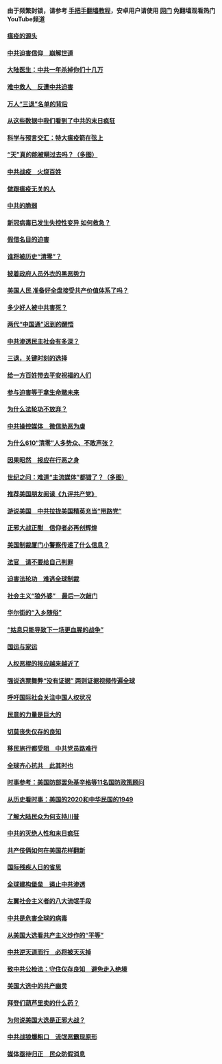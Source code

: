 #### 由于频繁封锁，请参考 [手把手翻墙教程](https://github.com/gfw-breaker/guides/wiki/)，安卓用户请使用 [网门](https://github.com/gfw-breaker/nogfw/blob/master/dl.md?t=01180200) 免翻墙观看热门YouTube频道 

#### [瘟疫的源头](../pages/251/418661.md?t=01180200) 

#### [中共迫害信仰　崩解世道](../pages/251/418691.md?t=01180200) 

#### [大陆医生：中共一年杀掉你们十几万](../pages/251/418670.md?t=01180200) 

#### [难中救人　反遭中共迫害](../pages/251/418414.md?t=01180200) 

#### [万人“三退”名单的背后](../pages/251/418505.md?t=01180200) 

#### [从这些数据中我们看到了中共的末日疯狂](../pages/251/418420.md?t=01180200) 

#### [科学与预言交汇：特大瘟疫箭在弦上](../pages/251/418266.md?t=01180200) 

#### [“天”真的能被瞒过去吗？（多图）](../pages/251/418308.md?t=01180200) 

#### [中共战疫　火烧百姓](../pages/251/418220.md?t=01180200) 

#### [做跟瘟疫无关的人](../pages/251/418171.md?t=01180200) 

#### [中共的脆弱](../pages/251/418196.md?t=01180200) 

#### [新冠病毒已发生失控性变异 如何救急？](../pages/251/418032.md?t=01180200) 

#### [假借名目的迫害](../pages/251/418055.md?t=01180200) 

#### [谁将被历史“清零”？](../pages/251/417485.md?t=01180200) 

#### [披着政府人员外衣的黑恶势力](../pages/251/417442.md?t=01180200) 

#### [美国人民 准备好全盘接受共产价值体系了吗？](../pages/251/417491.md?t=01180200) 

#### [多少好人被中共害死？](../pages/251/417144.md?t=01180200) 

#### [两代“中国通”迟到的醒悟](../pages/251/417064.md?t=01180200) 

#### [中共渗透民主社会有多深？](../pages/251/417063.md?t=01180200) 

#### [三退，关键时刻的选择](../pages/251/416969.md?t=01180200) 

#### [给一方百姓带去平安祝福的人们](../pages/251/416941.md?t=01180200) 

#### [参与迫害等于拿生命赌未来](../pages/251/416856.md?t=01180200) 

#### [为什么法轮功不放弃？](../pages/251/416864.md?t=01180200) 

#### [中共操控媒体　微信助恶为虐](../pages/251/416724.md?t=01180200) 

#### [为什么610“清零”人多势众、不敢声张？](../pages/251/416632.md?t=01180200) 

#### [因果昭然　报应在行恶之身](../pages/251/416582.md?t=01180200) 

#### [世纪之问：难道“主流媒体”都错了？（多图）](../pages/251/416571.md?t=01180200) 

#### [推荐美国朋友阅读《九评共产党》](../pages/251/416510.md?t=01180200) 

#### [游说美国　中共拉拢美国精英充当“带路党”](../pages/251/416529.md?t=01180200) 

#### [正邪大战正酣　信仰者必再创辉煌](../pages/251/416433.md?t=01180200) 

#### [美国制裁厦门小警察传递了什么信息？](../pages/251/416432.md?t=01180200) 

#### [法官　请不要给自己判罪](../pages/251/416379.md?t=01180200) 

#### [迫害法轮功　难逃全球制裁](../pages/251/416380.md?t=01180200) 

#### [社会主义“狼外婆”　最后一次敲门](../pages/251/416394.md?t=01180200) 

#### [华尔街的“入乡随俗”](../pages/251/416395.md?t=01180200) 

#### [“姑息只能导致下一场更血腥的战争”](../pages/251/416223.md?t=01180200) 

#### [国运与家运](../pages/251/416224.md?t=01180200) 

#### [人权恶棍的报应越来越近了](../pages/251/416276.md?t=01180200) 

#### [强说选票舞弊“没有证据” 两则证据视频传遍全球](../pages/251/416227.md?t=01180200) 

#### [呼吁国际社会关注中国人权状况](../pages/251/416135.md?t=01180200) 

#### [民意的力量是巨大的](../pages/251/416222.md?t=01180200) 

#### [切莫丧失仅存的良知](../pages/251/416134.md?t=01180200) 

#### [移民旅行都受阻　中共党员路难行](../pages/251/416033.md?t=01180200) 

#### [全球齐心抗共　此其时也](../pages/251/415989.md?t=01180200) 

#### [时事参考：美国防部罢免基辛格等11名国防政策顾问](../pages/251/415970.md?t=01180200) 

#### [从历史看时事：美国的2020和中华民国的1949](../pages/251/415949.md?t=01180200) 

#### [了解大陆民众为何支持川普](../pages/251/415950.md?t=01180200) 

#### [中共的灭绝人性和末日疯狂](../pages/251/415944.md?t=01180200) 

#### [共产伎俩如何在美国花样翻新](../pages/251/415908.md?t=01180200) 

#### [国际残疾人日的省思](../pages/251/415849.md?t=01180200) 

#### [全球建构堡垒　遏止中共渗透](../pages/251/415850.md?t=01180200) 

#### [左翼社会主义者的八大流氓手段](../pages/251/415802.md?t=01180200) 

#### [中共是危害全球的病毒](../pages/251/415569.md?t=01180200) 

#### [从美国大选看共产主义炒作的“平等”](../pages/251/415654.md?t=01180200) 

#### [中共逆天道而行　必将被天灭掉](../pages/251/415626.md?t=01180200) 

#### [致中共公检法：守住仅存良知　避免走入绝境](../pages/251/415627.md?t=01180200) 

#### [美国大选中的共产幽灵](../pages/251/415618.md?t=01180200) 

#### [拜登们葫芦里卖的什么药？](../pages/251/415531.md?t=01180200) 

#### [为何说美国大选是正邪大战？](../pages/251/415530.md?t=01180200) 

#### [中共战狼爆粗口　流氓恶霸现原形](../pages/251/415426.md?t=01180200) 

#### [媒体亟待归正　民众防假消息](../pages/251/415402.md?t=01180200) 

